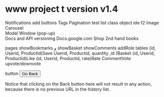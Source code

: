 # www project t version v1.4
Notifications
add buttons
Tags
Pagination
test 
list class object ide f2 
Image Carousel	
Modal Window (pop-up)	
Docs and API versioning
Docs.google.com
Shop 2nd hand books

pages
 showBookmarks و showBasket showComments addRole
 tables
  (id, Userid, Productid)Save Userid, Productid, quantity ,id )Basket  (id, Userid, Productid)Like (id, Userid, Productid, rate)Rate  CommentVote upvote/downvote 
 
 
 button
 <button onclick="goBack()">Go Back</button>

<p>Notice that clicking on the Back button here will not result in any action, because there is no previous URL in the history list.</p>

<script>
function goBack() {
  window.history.back();
}
</script>


